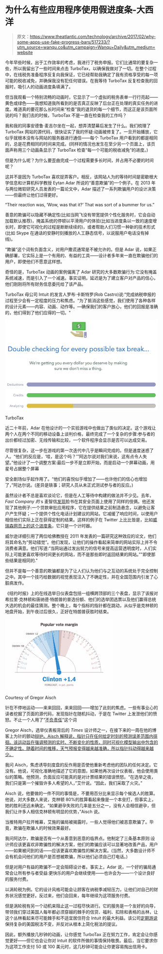 # 为什么有些应用程序使用假进度条-大西洋

> 原文：<https://www.theatlantic.com/technology/archive/2017/02/why-some-apps-use-fake-progress-bars/517233/?utm_source=wanqu.co&utm_campaign=Wanqu+Daily&utm_medium=website>



今年早些时候，出于工作效率的考虑，我进行了税务申报。它们比通常的要复杂一些，所以我留出了一些时间来点击 TurboTax，以确保我做对了一切。在整个过程中，在线税务准备程序反复向我保证，它已经帮助我确定了我有资格享受的每一项可能的税收减免，并确保我没有犯任何错误。在我等待 TurboTax 反复检查我的回报时，吸引人的动画进度条填满了。

但当我观看一个特别流畅的动画时，它显示了一个虚拟的税务表单一行行亮起——黄色或绿色——我想知道我所看到的是否真正反映了后台正在处理的真实任务的进度。难道真的要花那么长时间来“检查”我的退货的每一个细节，而这正是该页面所说的吗？我们去的时候，TurboTax 不是一直在检查我的工作吗？

我和我的同事安德鲁·麦吉尔坐在一起，想弄清楚幕后发生了什么。我们梳理了 TurboTax 网站的源代码，很快证实了我的怀疑:动画被修复了。一旦开始播放，它似乎就根本没有与网站的服务器进行通信——每个 TurboTax 用户看到的都是相同的，总是花费相同的时间来完成。(同样的情况也发生在至少另一个页面上，该页面声称用三个动画条显示了 TurboTax 检查“每一个可能的税收减免”的进度。)

但是为什么呢？为什么要歪曲完成一个过程需要多长时间，并占用不必要的时间呢？

这并不是因为 TurboTax 喜欢捉弄客户。相反，该网站人为的等待时间是密歇根大学信息和计算机科学教授 Eytan Adar 所说的“善意欺骗”的一个例子。在 2013 年与两位微软研究人员发表的一篇论文中，Adar 描述了一系列欺骗用户的设计决策——但最终让他们过得更好。

<aside class="ArticlePullquote_root__YtnHv">“Their reaction was, ‘Wow, was that it?’ That was sort of a bummer for us.”</aside>

善意的欺骗可以隐藏不确定性(比如当网飞没有带宽提供个性化服务时，它会自动加载默认推荐)，掩盖系统的停顿以平滑用户的体验(比如当进度条以一致的速度增长时，即使它可视化的过程是断断续续的)，或者帮助人们习惯一种新的技术形式(比如 Skype 在通话的安静时刻播放的人工静态信号，以说服用户电话没有掉线)。

“欺骗”这个词有负面含义，对用户撒谎通常是不被允许的。但是 Adar 说，如果正确部署，它实际上是一个有用的、有益的工具——设计者多年来一直在欺骗他们的用户，即使他们不愿意这样想。

奇怪的是，TurboTax 动画的案例偏离了 Adar 研究的大多数欺骗行为:它没有掩盖系统减速，而是引入了一个减速。事实证明，延迟是为了建立客户对产品的信心，他们刚刚将所有财务信息委托给了该产品。

TurboTax 母公司 Intuit 的发言人罗布·卡斯特罗(Rob Castro)说:“完成纳税申报的过程至少会有一定程度的压力和焦虑。“为了抵消这些感觉，我们使用了各种各样的设计元素——内容、动画、动作等。—确保我们的客户放心，他们的回报是准确的，他们得到了他们应得的一切。"

<picture class="ArticleInlineImageFigure_picture__HoflP">![](img/391b59a03747dfc9a6368a4b768e97e5.png)</picture>

TurboTax



近二十年前，Adar 在他设计的一个实验游戏中也做出了类似的决定。这个游戏让两个人在两个不同的移动设备上谈判价格，最终完成了一个复杂的步骤:参与者的出价都经过加密、无线传输和比较，一个软件程序会显示是否可以达成交易。

尽管很复杂，这一步在游戏的第一次迭代中几乎是瞬间完成的。但是速度迷惑了人。“他们的反应是，‘哇，是这个吗？’”阿达尔说对我们来说，这有点令人失望。”他设计了一个调整方案:最后一步不是立即开始，而是启动一个屏幕动画，用星号占据整个屏幕

安全剧场似乎起作用了。“他们的喜悦似乎增加了——也许他们的信心也增加了，”阿达尔说。(差异是轶事；研究人员从未正式测试参与者的反应。)

虽然设计者不总是喜欢谈论它，但是在人工等待中构建的做法并不少见。去年， *Fast Company 的* s 麦智信[发现](https://www.fastcodesign.com/3061519/evidence/the-ux-secret-that-will-ruin-apps-for-you)脸书在其安全页面上使用了同样的伎俩。他还发现了其他例子:一个贷款审批应用程序，它在提供结果之前制造悬念，以避免让客户产生怀疑；一个提供个性化电话计划建议的网站，它减缓了响应时间，以使用户相信他们实际上正在获得定制的结果。这样的例子在 Twitter 上比比皆是，比如[威瑞森网页上的这个进度条](https://twitter.com/vcsjones/status/727637393168343040)，它只是一个计时器。

威尔逊详细引用了两位哈佛教授在 2011 年发表的一篇研究这种效应的论文，他们将其命名为“劳动错觉”。他们发现，让他们的操作看起来简单的网站实际上并不令消费者满意。他们写道:“当网站通过发出努力的信号来提高运营透明度时，人们实际上可能更喜欢等待时间更长的网站，而不是那些即时返回结果的网站。”"即使那些结果是相同的."

但并不是每一个善意的欺骗都是为了让人们认为他们与之互动的系统处于完全控制之中。其中一个技巧给数据的视觉表现注入了不确定性，并在全国范围内引发了心脏病发作。

《纽约时报》上的在线选举日仪表盘包括一组横跨顶部的三个表盘，显示了该报对希拉里·克林顿和唐纳德·特朗普的普选份额、他们的选举团选票以及他们赢得总统大选的机会的最佳猜测。整个晚上，每个指标的指针都在跳动，从似乎是克林顿的地盘开始，到午夜过后很久，正好在特朗普获胜时结束。

<picture class="ArticleInlineImageFigure_picture__HoflP"><source media="(prefers-reduced-motion)" srcset="https://cdn.theatlantic.com/thumbor/NTIAlPbcwlMYp8XXitmtkkKvLY4=/0x0:553x368/553x368/filters:still()/media/img/posts/2017/02/NYT_jitter/original.gif">![](img/201dcaefefc6340f7c1c57492dce3b1c.png)</picture>

Courtesy of Gregor Aisch



针在不停地运动——来来回回，来来回回——增加了此刻的焦虑。一些有事业心的读者挖掘了页面的源代码，发现指针在随机抖动，于是在 Twitter 上发泄他们的愤怒。不止一个人用了“[不负责任](https://twitter.com/tsiro/status/796185282718511104)”这个词

Gregor Aisch，选举仪表板背后的 *Times* 设计师之一，在接下来的一周在他的博客上为针的颤动[辩护。Aisch 解释说，指针只在任何给定时刻的预测误差范围内徘徊。该运动旨在强调预测的实时、不断变化的性质，同时可视化模型输出中包含的不确定性。随着时间的推移，天气预报变得越来越准确，所以指针抖动得越来越少。](http://vis4.net/blog/posts/jittery-gauges-election-forecast/)

我问 Aisch，焦虑诱导刻度盘的反作用是否使他重新考虑他的团队的任何决定。它没有。他说，可视化准确地描述了它的意图，如果他再次设计仪表板，他会使用类似的策略。他预测，负面反应可能真的是对计票结果的错误愤怒。“在选举之夜，我们只是第一个摧毁许多人希望的人，”艾什说。“因此，我们采取了火灾。”

Aisch 说，他要做的一件不同的事情是，不要用百分比来显示每个候选人的胜算。他说，对大多数人来说，克林顿 80%的胜算看起来像是一个本垒打，但事实上，她的胜利还远未确定。“如果避孕失败的几率是五分之一，没有人会相信避孕，但我们让许多人相信克林顿有明显的优势，”Aisch 说。

当推特用户拉开帷幕，艾施的骗局被揭露时，一些人觉得他们被恶意欺骗了。毕竟，欺骗在欺骗人的时候效果最好。

我问阿达尔，欺骗是否有一个从善意到恶意的临界点。他制定了三条基本原则:设计师应该更喜欢非欺骗性的解决方案，他们的欺骗应该可以显著地改善产品，用户——如果被问到的话——应该更喜欢欺骗性的解决方案。(当然，大多数设计师不会有机会问他们的用户是否想被欺骗，所以他们必须自己打电话。)

但是对用户有益的欺骗不一定会阻碍设计者。事实上，Adar 说，一个好的骗局通常会让所有参与者受益:更快乐的用户会继续使用——也许会为——一个设计良好的服务付费。

以涡轮税为例。它的设计风格可能会让顾客在纳税季减轻压力，让他们对自己的财务状况感觉更好。反过来，他们会回来，每年继续为这项服务付费。

但是涡轮税有另一个动机来阻止这一过程尽快进行。它的服务是一个友好的向导，带领我们穿过美国人每年都必须穿越的棘手的信贷、福利、扣除和表格的丛林，让这个丛林看起来尽可能棘手和不适宜居住符合 Intuit 的最大利益。该公司[定期游说](https://www.propublica.org/article/how-the-maker-of-turbotax-fought-free-simple-tax-filing)保持复杂的美国税法不变，并反对从根本上简化税法的提议。

因此，额外播放几秒钟的动画，让你感觉 TurboTax 正在努力工作，肯定会让你感觉更好——但它也会让你对 Intuit 的软件所做的事情保持敬畏。最后，当它要求你为这项工作支付 50 或 100 美元时，这几秒钟可能会让你更容易掏出信用卡。

